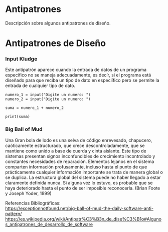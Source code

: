 # Antipatrones
Descripción sobre algunos antipatrones de diseño.

<h1>Antipatrones de Diseño</h1>

<h3>Input Kludge</h3>

<p>Este antipatrón aparece cuando la entrada de datos de un programa específico no se maneja adecuadamente, es decír, si el programa está diseñado para que reciba un tipo de dato en especiífico pero se permite la entrada de cualquier tipo de dato.</p>

``` [python]
numero_1 = input("Digite un numero: ")
numero_2 = input("Digite un numero: ")

suma = numero_1 + numero_2

print(suma)
```

<h3>Big Ball of Mud</h3>

<p>Una Gran bola de lodo es una selva de código enrevesado, chapucero, caóticamente estructurado, que crece descontroladamente, que se mantiene como unido a base de cuerda y cinta aislante. Este tipo de sistemas presentan signos inconfundibles de crecimiento incontrolado y constantes necesidades de reparación. Elementos lejanos en el sistema comparten información profusamente, incluso hasta el punto de que prácticamente cualquier información importante se trata de manera global o se duplica. La estructura global del sistema puede no haber llegado a estar claramente definida nunca. Si alguna vez lo estuvo, es probable que se haya deteriorado hasta el punto de ser imposible reconocerla. (Brian Foote y Joseph Yoder, 1999)</p>


Referencias Bibliográficas:
<br>
https://exceptionnotfound.net/big-ball-of-mud-the-daily-software-anti-pattern/
<br>
https://es.wikipedia.org/wiki/Antipatr%C3%B3n_de_dise%C3%B1o#Algunos_antipatrones_de_desarrollo_de_software



